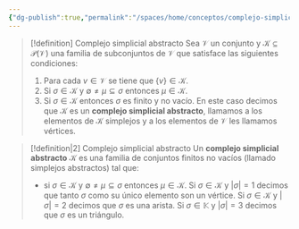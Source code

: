 ```yaml
---
{"dg-publish":true,"permalink":"/spaces/home/conceptos/complejo-simplicial-abstracto/"}
---
```


> [!definition] Complejo simplicial abstracto
> Sea $\mathcal{V}$ un conjunto y $\mathcal{K} \subseteq \mathcal{P}(\mathcal{V})$ una familia de subconjuntos de $\mathcal{V}$ que satisface las siguientes condiciones:
> 1. Para cada $v \in \mathcal{V}$ se tiene que $\{ v \} \in \mathcal{K}$.
> 2. Si $\sigma \in \mathcal{K}$ y $\emptyset \neq \mu \subseteq \sigma$ entonces $\mu \in \mathcal{K}$.
> 3. Si $\sigma \in \mathcal{K}$ entonces $\sigma$ es finito y no vacío.
> En este caso decimos que $\mathcal{K}$ es un **complejo simplicial abstracto**, llamamos a los elementos de $\mathcal{K}$ simplejos y a los elementos de $\mathcal{V}$ les llamamos vértices.

> [!definition|2] Complejo simplicial abstracto
> Un **complejo simplicial abstracto** $\mathcal{K}$ es una familia de conjuntos finitos no vacíos (llamado simplejos abstractos) tal que:
> - si $\sigma \in \mathcal{K}$ y $\emptyset \neq \mu \subseteq \sigma$ entonces $\mu \in \mathcal{K}$. 
> Si $\sigma \in \mathcal{K}$ y $\left|\sigma\right|=1$ decimos que tanto $\sigma$ como su único elemento son un vértice.
> Si $\sigma \in \mathcal{K}$ y $\left|\sigma\right|=2$ decimos que $\sigma$ es una arista.
> Si $\sigma \in \mathbb{K}$ y $\left|\sigma\right|=3$ decimos que $\sigma$ es un triángulo.


